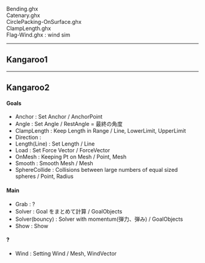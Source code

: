 
Bending.ghx  
Catenary.ghx  
CirclePacking-OnSurface.ghx  
ClampLength.ghx  
Flag-Wind.ghx : wind sim  



---  

## Kangaroo1  


---  

## Kangaroo2  

#### Goals  
- Anchor : Set Anchor / AnchorPoint  
- Angle : Set Angle / RestAngle = 最終の角度  
- ClampLength : Keep Length in Range / Line, LowerLimit, UpperLimit  
- Direction :  
- Length(Line) : Set Length  / Line  
- Load : Set Force Vector / ForceVector  
- OnMesh : Keeping Pt on Mesh / Point, Mesh  
- Smooth : Smooth Mesh / Mesh  
- SphereCollide : Collisions between large numbers of equal sized spheres / Point, Radius   


#### Main  
- Grab : ?  
- Solver : Goal をまとめて計算  / GoalObjects  
- Solver(bouncy) : Solver with momentum(弾力、弾み) / GoalObjects  
- Show : Show  

#### ?  
- Wind : Setting Wind / Mesh, WindVector  

